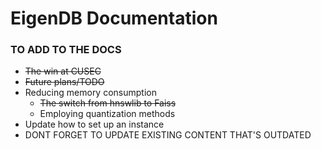 # EigenDB Documentation

### TO ADD TO THE DOCS
* ~~The win at CUSEC~~
* ~~Future plans/TODO~~
* Reducing memory consumption
    * ~~The switch from hnswlib to Faiss~~
    * Employing quantization methods
* Update how to set up an instance
* DONT FORGET TO UPDATE EXISTING CONTENT THAT'S OUTDATED